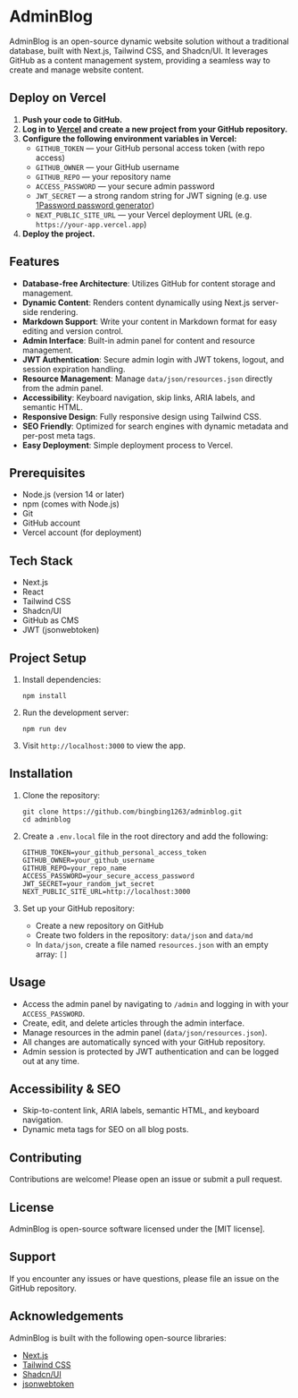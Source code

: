 # AdminBlog

AdminBlog is an open-source dynamic website solution without a traditional database, built with Next.js, Tailwind CSS, and Shadcn/UI. It leverages GitHub as a content management system, providing a seamless way to create and manage website content.

## Deploy on Vercel

1. **Push your code to GitHub.**
2. **Log in to [Vercel](https://vercel.com/) and create a new project from your GitHub repository.**
3. **Configure the following environment variables in Vercel:**
   - `GITHUB_TOKEN` — your GitHub personal access token (with repo access)
   - `GITHUB_OWNER` — your GitHub username
   - `GITHUB_REPO` — your repository name
   - `ACCESS_PASSWORD` — your secure admin password
   - `JWT_SECRET` — a strong random string for JWT signing (e.g. use [1Password password generator](https://1password.com/password-generator/))
   - `NEXT_PUBLIC_SITE_URL` — your Vercel deployment URL (e.g. `https://your-app.vercel.app`)
4. **Deploy the project.**

## Features

- **Database-free Architecture**: Utilizes GitHub for content storage and management.
- **Dynamic Content**: Renders content dynamically using Next.js server-side rendering.
- **Markdown Support**: Write your content in Markdown format for easy editing and version control.
- **Admin Interface**: Built-in admin panel for content and resource management.
- **JWT Authentication**: Secure admin login with JWT tokens, logout, and session expiration handling.
- **Resource Management**: Manage `data/json/resources.json` directly from the admin panel.
- **Accessibility**: Keyboard navigation, skip links, ARIA labels, and semantic HTML.
- **Responsive Design**: Fully responsive design using Tailwind CSS.
- **SEO Friendly**: Optimized for search engines with dynamic metadata and per-post meta tags.
- **Easy Deployment**: Simple deployment process to Vercel.

## Prerequisites

- Node.js (version 14 or later)
- npm (comes with Node.js)
- Git
- GitHub account
- Vercel account (for deployment)

## Tech Stack

- Next.js
- React
- Tailwind CSS
- Shadcn/UI
- GitHub as CMS
- JWT (jsonwebtoken)

## Project Setup

1. Install dependencies:
   ```
   npm install
   ```
2. Run the development server:
   ```
   npm run dev
   ```
3. Visit `http://localhost:3000` to view the app.

## Installation

1. Clone the repository:
   ```
   git clone https://github.com/bingbing1263/adminblog.git
   cd adminblog
   ```

2. Create a `.env.local` file in the root directory and add the following:
   ```
   GITHUB_TOKEN=your_github_personal_access_token
   GITHUB_OWNER=your_github_username
   GITHUB_REPO=your_repo_name
   ACCESS_PASSWORD=your_secure_access_password
   JWT_SECRET=your_random_jwt_secret
   NEXT_PUBLIC_SITE_URL=http://localhost:3000
   ```

3. Set up your GitHub repository:
   - Create a new repository on GitHub
   - Create two folders in the repository: `data/json` and `data/md`
   - In `data/json`, create a file named `resources.json` with an empty array: `[]`

## Usage

- Access the admin panel by navigating to `/admin` and logging in with your `ACCESS_PASSWORD`.
- Create, edit, and delete articles through the admin interface.
- Manage resources in the admin panel (`data/json/resources.json`).
- All changes are automatically synced with your GitHub repository.
- Admin session is protected by JWT authentication and can be logged out at any time.

## Accessibility & SEO

- Skip-to-content link, ARIA labels, semantic HTML, and keyboard navigation.
- Dynamic meta tags for SEO on all blog posts.

## Contributing

Contributions are welcome! Please open an issue or submit a pull request.

## License

AdminBlog is open-source software licensed under the [MIT license].

## Support

If you encounter any issues or have questions, please file an issue on the GitHub repository.

## Acknowledgements

AdminBlog is built with the following open-source libraries:
- [Next.js](https://nextjs.org/)
- [Tailwind CSS](https://tailwindcss.com/)
- [Shadcn/UI](https://ui.shadcn.com/)
- [jsonwebtoken](https://github.com/auth0/node-jsonwebtoken)
